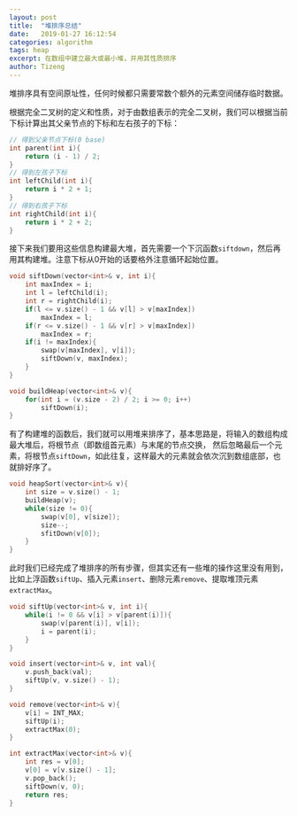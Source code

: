 ```yaml
---
layout: post
title:  "堆排序总结"
date:   2019-01-27 16:12:54
categories: algorithm
tags: heap
excerpt: 在数组中建立最大或最小堆，并用其性质排序
author: Tizeng
---
```


堆排序具有空间原址性，任何时候都只需要常数个额外的元素空间储存临时数据。

根据完全二叉树的定义和性质，对于由数组表示的完全二叉树，我们可以根据当前下标计算出其父亲节点的下标和左右孩子的下标：

```c++
// 得到父亲节点下标(0 base)
int parent(int i){
    return (i - 1) / 2;
}
// 得到左孩子下标
int leftChild(int i){
    return i * 2 + 1;
}
// 得到右孩子下标
int rightChild(int i){
    return i * 2 + 2;
}
```

接下来我们要用这些信息构建最大堆，首先需要一个下沉函数`siftdown`，然后再用其构建堆。注意下标从0开始的话要格外注意循环起始位置。

```c++
void siftDown(vector<int>& v, int i){
    int maxIndex = i;
    int l = leftChild(i);
    int r = rightChild(i);
    if(l <= v.size() - 1 && v[l] > v[maxIndex])
        maxIndex = l;
    if(r <= v.size() - 1 && v[r] > v[maxIndex])
        maxIndex = r;
    if(i != maxIndex){
        swap(v[maxIndex], v[i]);
        siftDown(v, maxIndex);
    }
}

void buildHeap(vector<int>& v){
    for(int i = (v.size - 2) / 2; i >= 0; i++)
        siftDown(i);
}
```

有了构建堆的函数后，我们就可以用堆来排序了，基本思路是，将输入的数组构成最大堆后，将根节点（即数组首元素）与末尾的节点交换，
然后忽略最后一个元素，将根节点`siftDown`，如此往复，这样最大的元素就会依次沉到数组底部，也就排好序了。

```c++
void heapSort(vector<int>& v){
    int size = v.size() - 1;
    buildHeap(v);
    while(size != 0){
        swap(v[0], v[size]);
        size--;
        sfitDown(v[0]);
    }
}
```

此时我们已经完成了堆排序的所有步骤，但其实还有一些堆的操作这里没有用到，比如上浮函数`siftUp`、插入元素`insert`、删除元素`remove`、提取堆顶元素`extractMax`。

```c++
void siftUp(vector<int>& v, int i){
    while(i != 0 && v[i] > v[parent(i)]){
        swap(v[parent(i)], v[i]);
        i = parent(i);
    }
}

void insert(vector<int>& v, int val){
    v.push_back(val);
    siftUp(v, v.size() - 1);
}

void remove(vector<int>& v){
    v[i] = INT_MAX;
    siftUp(i);
    extractMax(0);
}

int extractMax(vector<int>& v){
    int res = v[0];
    v[0] = v[v.size() - 1];
    v.pop_back();
    siftDown(v, 0);
    return res;
}
```